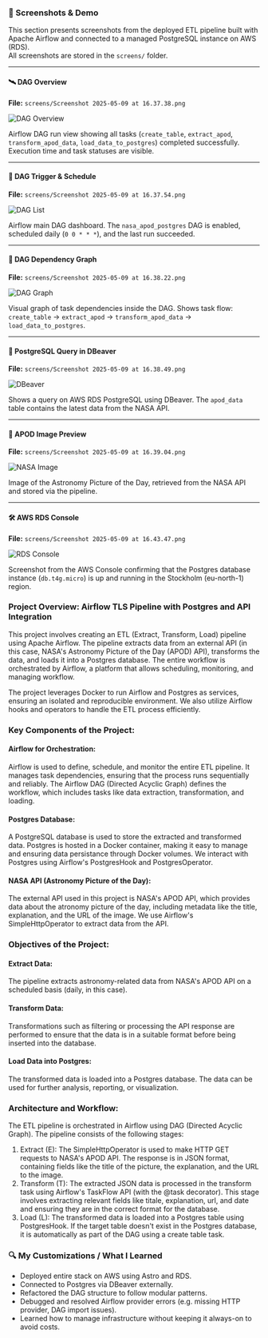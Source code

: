 ### 📸 Screenshots & Demo

This section presents screenshots from the deployed ETL pipeline built with Apache Airflow and connected to a managed PostgreSQL instance on AWS (RDS).  
All screenshots are stored in the `screens/` folder.

---

#### 🛰️ DAG Overview  
**File:** `screens/Screenshot 2025-05-09 at 16.37.38.png`

![DAG Overview](screens/Screenshot%202025-05-09%20at%2016.37.38.png)

Airflow DAG run view showing all tasks (`create_table`, `extract_apod`, `transform_apod_data`, `load_data_to_postgres`) completed successfully. Execution time and task statuses are visible.

---

#### 📆 DAG Trigger & Schedule  
**File:** `screens/Screenshot 2025-05-09 at 16.37.54.png`

![DAG List](screens/Screenshot%202025-05-09%20at%2016.37.54.png)

Airflow main DAG dashboard. The `nasa_apod_postgres` DAG is enabled, scheduled daily (`0 0 * * *`), and the last run succeeded.

---

#### 🔗 DAG Dependency Graph  
**File:** `screens/Screenshot 2025-05-09 at 16.38.22.png`

![DAG Graph](screens/Screenshot%202025-05-09%20at%2016.38.22.png)

Visual graph of task dependencies inside the DAG. Shows task flow: `create_table` → `extract_apod` → `transform_apod_data` → `load_data_to_postgres`.

---

#### 🧮 PostgreSQL Query in DBeaver  
**File:** `screens/Screenshot 2025-05-09 at 16.38.49.png`

![DBeaver](screens/Screenshot%202025-05-09%20at%2016.38.49.png)

Shows a query on AWS RDS PostgreSQL using DBeaver. The `apod_data` table contains the latest data from the NASA API.

---

#### 🌌 APOD Image Preview  
**File:** `screens/Screenshot 2025-05-09 at 16.39.04.png`

![NASA Image](screens/Screenshot%202025-05-09%20at%2016.39.04.png)

Image of the Astronomy Picture of the Day, retrieved from the NASA API and stored via the pipeline.

---

#### 🛠️ AWS RDS Console  
**File:** `screens/Screenshot 2025-05-09 at 16.43.47.png`

![RDS Console](screens/Screenshot%202025-05-09%20at%2016.43.47.png)

Screenshot from the AWS Console confirming that the Postgres database instance (`db.t4g.micro`) is up and running in the Stockholm (eu-north-1) region.

### Project Overview: Airflow TLS Pipeline with Postgres and API Integration
This project involves creating an ETL (Extract, Transform, Load) pipeline using Apache Airflow. The pipeline extracts data from an external API (in this case, NASA's Astronomy Picture of the Day (APOD) API), transforms the data, and loads it into a Postgres database. The entire workflow is orchestrated by Airflow, a platform that allows scheduling, monitoring, and managing workflow.

The project leverages Docker to run Airflow and Postgres as services, ensuring an isolated and reproducible environment. We also utilize Airflow hooks and operators to handle the ETL process efficiently.

### Key Components of the Project:

#### Airflow for Orchestration:  

Airflow is used to define, schedule, and monitor the entire ETL pipeline. It manages task dependencies, ensuring that the process runs sequentially and reliably. The Airflow DAG (Directed Acyclic Graph) defines the workflow, which includes tasks like data extraction, transformation, and loading. 

#### Postgres Database:

A PostgreSQL database is used to store the extracted and transformed data. Postgres is hosted in a Docker container, making it easy to manage and ensuring data persistance through Docker volumes. We interact with Postgres using Airflow's PostgresHook and PostgresOperator. 

#### NASA API (Astronomy Picture of the Day):

The external API used in this project is NASA's APOD API, which provides data about the atronomy picture of the day, including metadata like the title, explanation, and the URL of the image. We use Airflow's SimpleHttpOperator to extract data from the API. 

### Objectives of the Project:

#### Extract Data:

The pipeline extracts astronomy-related data from NASA's APOD API on a scheduled basis (daily, in this case). 

#### Transform Data:

Transformations such as filtering or processing the API response are performed to ensure that the data is in a suitable format before being inserted into the database.

#### Load Data into Postgres:

The transformed data is loaded into a Postgres database. The data can be used for further analysis, reporting, or visualization.

### Architecture and Workflow: 

The ETL pipeline is orchestrated in Airflow using DAG (Directed Acyclic Graph). The pipeline consists of the following stages:

1. Extract (E): The SimpleHttpOperator is used to make HTTP GET requests to NASA's APOD API. The response is in JSON format, containing fields like the title of the picture, the explanation, and the URL to the image.
2. Transform (T): The extracted JSON data is processed in the transform task using Airflow's TaskFlow API (with the @task decorator). This stage involves extracting relevant fields like titale, explanation, url, and date and ensuring they are in the correct format for the database.
3. Load (L): The transformed data is loaded into a Postgres table using PostgresHook. If the target table doesn't exist in the Postgres database, it is automatically as part of the DAG using a create table task.

### 🔍 My Customizations / What I Learned

- Deployed entire stack on AWS using Astro and RDS.
- Connected to Postgres via DBeaver externally.
- Refactored the DAG structure to follow modular patterns.
- Debugged and resolved Airflow provider errors (e.g. missing HTTP provider, DAG import issues).
- Learned how to manage infrastructure without keeping it always-on to avoid costs.
